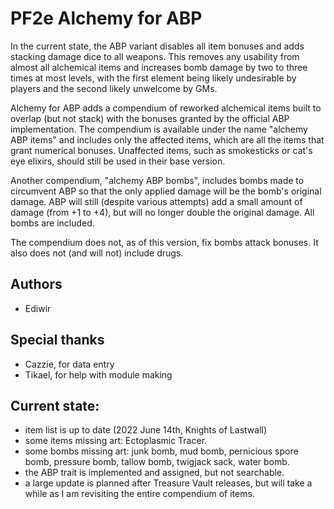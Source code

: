 # PF2e Alchemy for ABP

In the current state, the ABP variant disables all item bonuses and adds stacking damage dice to all weapons. This removes any usability from almost all alchemical items and increases bomb damage by two to three times at most levels, with the first element being likely undesirable by players and the second likely unwelcome by GMs.

Alchemy for ABP adds a compendium of reworked alchemical items built to overlap (but not stack) with the bonuses granted by the official ABP implementation. The compendium is available under the name "alchemy ABP items" and includes only the affected items, which are all the items that grant numerical bonuses. Unaffected items, such as smokesticks or cat's eye elixirs, should still be used in their base version.

Another compendium, "alchemy ABP bombs", includes bombs made to circumvent ABP so that the only applied damage will be the bomb's original damage. ABP will still (despite various attempts) add a small amount of damage (from +1 to +4), but will no longer double the original damage. All bombs are included.

The compendium does not, as of this version, fix bombs attack bonuses. It also does not (and will not) include drugs.

## Authors

- Ediwir

## Special thanks

- Cazzie, for data entry
- Tikael, for help with module making

## Current state:

- item list is up to date (2022 June 14th, Knights of Lastwall)
- some items missing art: Ectoplasmic Tracer.
- some bombs missing art: junk bomb, mud bomb, pernicious spore bomb, pressure bomb, tallow bomb, twigjack sack, water bomb.
- the ABP trait is implemented and assigned, but not searchable.
- a large update is planned after Treasure Vault releases, but will take a while as I am revisiting the entire compendium of items.
